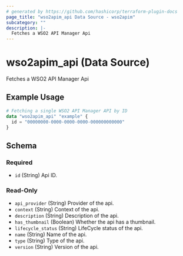 ```yaml
---
# generated by https://github.com/hashicorp/terraform-plugin-docs
page_title: "wso2apim_api Data Source - wso2apim"
subcategory: ""
description: |-
  Fetches a WSO2 API Manager Api
---
```


# wso2apim_api (Data Source)

Fetches a WSO2 API Manager Api

## Example Usage

```terraform
# Fetching a single WSO2 API Manager API by ID
data "wso2apim_api" "example" {
  id = "00000000-0000-0000-0000-000000000000"
}
```

<!-- schema generated by tfplugindocs -->
## Schema

### Required

- `id` (String) Api ID.

### Read-Only

- `api_provider` (String) Provider of the api.
- `context` (String) Context of the api.
- `description` (String) Description of the api.
- `has_thumbnail` (Boolean) Whether the api has a thumbnail.
- `lifecycle_status` (String) LifeCycle status of the api.
- `name` (String) Name of the api.
- `type` (String) Type of the api.
- `version` (String) Version of the api.


